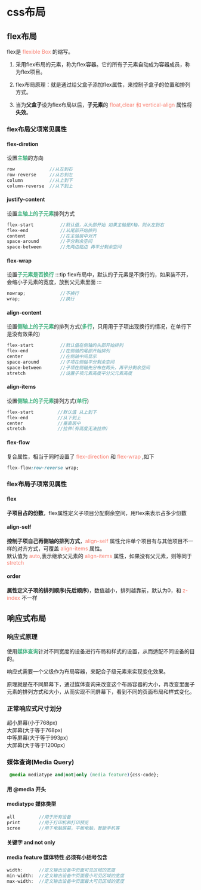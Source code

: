 # css布局

## flex布局

flex是 <font color="#FA8072">flexible Box</font> 的缩写。

1. 采用flex布局的元素，称为flex容器。它的所有子元素自动成为容器成员，称为flex项目。  

2. flex布局原理：就是通过给父盒子添加flex属性，来控制子盒子的位置和排列方式。    

3. 当为**父盒子**设为flex布局以后，**子元素**的 <font color="#FA8072">float,clear 和 vertical-align</font> 属性将**失效**。  

### flex布局父项常见属性

#### flex-diretion 
设置<font color="#3EAF7C">**主轴**</font>的方向

```js
row             //从左到右 
row-reverse     //从右到左  
column          //从上到下  
column-reverse  //从下到上  
```

#### justify-content 
设置<font color="#3EAF7C">**主轴上的子元素**</font>排列方式

```js
flex-start          //默认值，从头部开始 如果主轴是X轴，则从左到右
flex-end            //从尾部开始排列
content             //在主轴居中对齐
space-around        //平分剩余空间
space-between       //先两边贴边 再平分剩余空间
```

#### flex-wrap 
设置<font color="#3EAF7C">**子元素是否换行**</font>
:::tip
flex布局中，默认的子元素是不换行的，如果装不开，会缩小子元素的宽度，放到父元素里面
:::

```js
nowrap;             //不换行
wrap;               //换行
```

#### align-content
设置<font color="#3EAF7C">**侧轴上的子元素**</font>的排列方式(<font color="#3EAF7C">**多行**</font>，只用用于子项出现换行的情况，在单行下是没有效果的)

```js
flex-start          //默认值在侧轴的头部开始排列
flex-end            //在侧轴的尾部开始排列
center              //在侧轴中间显示
space-around        //子项在侧轴平分剩余空间
space-between       //子项在侧轴先分布在两头，再平分剩余空间
stretch             //设置子项元素高度平分父元素高度
```

#### align-items
设置<font color="#3EAF7C">**侧轴上的子元素**</font>排列方式(<font color="#3EAF7C">**单行**</font>)

```js
flex-start         //默认值 从上到下
flex-end           //从下到上
center             //垂直居中
stretch            //拉伸(有高度无法拉伸)
```

#### flex-flow
复合属性，相当于同时设置了 <font color="#FA8072">flex-direction</font> 和 <font color="#FA8072">flex-wrap</font> ,如下

```css
flex-flow:row-reverse wrap;
```
   
### flex布局子项常见属性

#### flex 
**子项目占的份数**，flex属性定义子项目分配剩余空间，用flex来表示占多少份数

#### align-self 
**控制子项自己再侧轴的排列方式**，<font color="#FA8072">align-self</font> 属性允许单个项目有与其他项目不一样的对齐方式，可覆盖 <font color="#FA8072">align-items</font> 属性。  
默认值为 <font color="#FA8072">auto</font>,表示继承父元素的 <font color="#FA8072">align-items</font> 属性，如果没有父元素，则等同于 <font color="#FA8072">stretch</font>

#### order
**属性定义子项的排列顺序(先后顺序)**，数值越小，排列越靠前，默认为0，和 <font color="#FA8072">z-index</font> 不一样


## 响应式布局

### 响应式原理

使用<font color="#3EAF7C">**媒体查询**</font>针对不同宽度的设备进行布局和样式的设置，从而适配不同设备的目的。

响应式需要一个父级作为布局容器，来配合子级元素来实现变化效果。

原理就是在不同屏幕下，通过媒体查询来改变这个布局容器的大小，再改变里面子元素的排列方式和大小，从而实现不同屏幕下，看到不同的页面布局和样式变化。

### 正常响应式尺寸划分
超小屏幕(小于768px)   
大屏幕(大于等于768px)   
中等屏幕(大于等于993px)   
大屏幕(大于等于1200px)  

### 媒体查询(Media Query)

```css
 @media mediatype and|not|only (media feature){css-code};
```

#### 用 @media 开头

#### mediatype 媒体类型
```js
all         //用于所有设备
print       //用于打印机和打印预览
scree       //用于电脑屏幕，平板电脑，智能手机等
```

####  关键字 and not only

#### media feature 媒体特性 必须有小括号包含

```js
width:      //定义输出设备中页面可见区域的宽度
min-width:  //定义输出设备中页面最小可见区域的宽度
max-width:  //定义输出设备中页面最大可见区域的宽度
```
